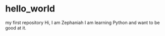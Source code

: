 # hello_world
my first repository
Hi, I am Zephaniah
I am learning Python and want to be good at it.
